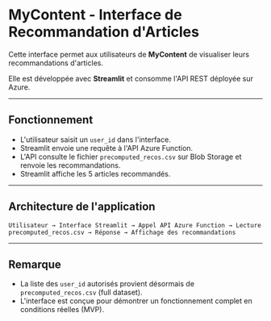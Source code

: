 # MyContent - Interface de Recommandation d'Articles

Cette interface permet aux utilisateurs de **MyContent** de visualiser leurs recommandations d'articles.

Elle est développée avec **Streamlit** et consomme l'API REST déployée sur Azure.

---

## Fonctionnement

- L'utilisateur saisit un `user_id` dans l'interface.
- Streamlit envoie une requête à l'API Azure Function.
- L'API consulte le fichier `precomputed_recos.csv` sur Blob Storage et renvoie les recommandations.
- Streamlit affiche les 5 articles recommandés.

---

## Architecture de l'application

```text
Utilisateur → Interface Streamlit → Appel API Azure Function → Lecture precomputed_recos.csv → Réponse → Affichage des recommandations
```

---

## Remarque

- La liste des `user_id` autorisés provient désormais de `precomputed_recos.csv` (full dataset).
- L'interface est conçue pour démontrer un fonctionnement complet en conditions réelles (MVP).